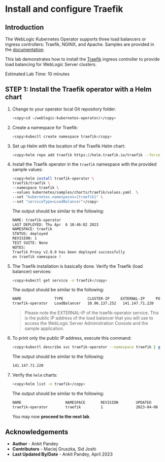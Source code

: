 # Install and configure Traefik

## Introduction

The WebLogic Kubernetes Operator supports three load balancers or ingress controllers: Traefik, NGINX, and Apache. Samples are provided in the [documentation](https://github.com/oracle/weblogic-kubernetes-operator/blob/v2.5.0/kubernetes/samples/charts/README.md).

This lab demonstrates how to install the [Traefik](https://traefik.io/)  ingress controller to provide load balancing for WebLogic Server clusters.

Estimated Lab Time: 10 minutes

## **STEP 1**: Install the Traefik operator with a Helm chart

1. Change to your operator local Git repository folder.
    ```bash
    <copy>cd ~/weblogic-kubernetes-operator/</copy>
    ```

2. Create a namespace for Traefik:
    ```bash
    <copy>kubectl create namespace traefik</copy>
    ```

3. Set up Helm with the location of the Traefik Helm chart:
    ```bash
    <copy>helm repo add traefik https://helm.traefik.io/traefik --force-update</copy>
    ```

4. Install the Traefik operator in the `traefik` namespace with the provided sample values:

    ```bash
    <copy>helm install traefik-operator \
    traefik/traefik \
    --namespace traefik \
    --values kubernetes/samples/charts/traefik/values.yaml  \
    --set "kubernetes.namespaces={traefik}" \
    --set "serviceType=LoadBalancer"</copy>
    ```

    The output should be similar to the following:
    ```bash
    NAME: traefik-operator
    LAST DEPLOYED: Thu Apr  6 10:46:02 2023
    NAMESPACE: traefik
    STATUS: deployed
    REVISION: 1
    TEST SUITE: None
    NOTES:
    Traefik Proxy v2.9.9 has been deployed successfully
    on traefik namespace !
    ```

3. The Traefik installation is basically done. Verify the Traefik (load balancer) services:
    ```bash
    <copy>kubectl get service -n traefik</copy>
    ```
    The output should be similar to the following:
    ```bash
    NAME               TYPE           CLUSTER-IP     EXTERNAL-IP     PORT(S)                      AGE
    traefik-operator   LoadBalancer   10.96.137.252   141.147.71.220   80:30305/TCP,443:30443/TCP   44s
    ```

    > Please note the EXTERNAL-IP of the traefik-operator service. This is the public IP address of the load balancer that you will use to access the WebLogic Server Administration Console and the sample application.

4. To print only the public IP address, execute this command:
    ```bash
    <copy>kubectl describe svc traefik-operator --namespace traefik | grep Ingress | awk '{print $3}'</copy>
    ```
    The output should be similar to the following:
    ```bash
    141.147.71.220
    ```

5. Verify the `helm` charts:
    ```bash
    <copy>helm list -n traefik</copy>
    ```
    The output should be similar to the following:
    ```bash
    NAME                    NAMESPACE       REVISION        UPDATED                                 STATUS          CHART           APP VERSION
    traefik-operator        traefik         1               2023-04-06 10:46:02.631127866 +0000 UTC deployed        traefik-22.0.0  v2.9.9      
    ```

    You may now **proceed to the next lab**.

## Acknowledgements
* **Author** -  Ankit Pandey
* **Contributors** - Maciej Gruszka, Sid Joshi
* **Last Updated By/Date** - Ankit Pandey, April 2023
